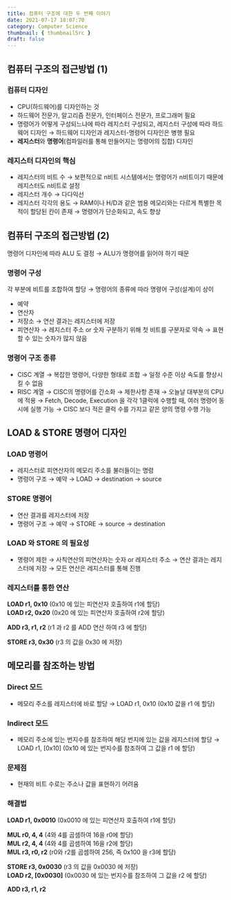 ```yaml
---
title: 컴퓨터 구조에 대한 두 번째 이야기
date: 2021-07-17 18:07:70
category: Computer Science
thumbnail: { thumbnailSrc }
draft: false
---
```


## 컴퓨터 구조의 접근방법 (1)

### 컴퓨터 디자인

- CPU(하드웨어)를 디자인하는 것
- 하드웨어 전문가, 알고리즘 전문가, 인터페이스 전문가, 프로그래머 필요
- 명령어가 어떻게 구성되느냐에 따라 레지스터 구성되고, 레지스터 구성에 따라 하드웨어 디자인 
→ 하드웨어 디자인과 레지스터-명령어 디자인은 병행 필요
- **레지스터**와 **명령어**(컴파일러를 통해 만들어지는 명령어의 집합) 디자인

### 레지스터 디자인의 핵심

- 레지스터의 비트 수
→ 보편적으로 n비트 시스템에서는 명령어가 n비트이기 때문에 레지스터도 n비트로 설정
- 레지스터 개수
→ 다다익선
- 레지스터 각각의 용도
→ RAM이나 H/D과 같은 범용 메모리와는 다르게 특별한 목적이 할당된 칸이 존재
→ 명령어가 단순화되고, 속도 향상

## 컴퓨터 구조의 접근방법 (2)

명령어 디자인에 따라 ALU 도 결정 → ALU가 명령어를 읽어야 하기 때문

### 명령어 구성

각 부분에 비트를 조합하여 할당 → 명령어의 종류에 따라 명령어 구성(설계)이 상이

- 예약
- 연산자
- 저장소
→ 연산 결과는 레지스터에 저장
- 피연산자
→ 레지스터 주소 or 숫자 구분하기 위해 첫 비트를 구분자로 약속
→ 표현할 수 있는 숫자가 많지 않음

### 명령어 구조 종류

- CISC 계열
→ 복잡한 명령어, 다양한 형태로 조합
→ 일정 수준 이상 속도를 향상시킬 수 없음
- RISC 계열
→ CISC의 명령어를 간소화
→ 제한사항 존재
→ 오늘날 대부분의 CPU에 적용
→ Fetch, Decode, Execution 을 각각 1클럭에 수행할 때, 여러 명령어 동시에 실행 가능
→ CISC 보다 적은 클럭 수를 가지고 같은 양의 명령 수행 가능

## LOAD & STORE 명령어 디자인

### LOAD 명령어

- 레지스터로 피연산자의 메모리 주소를 불러들이는 명령
- 명령어 구조
→ 예약
→ LOAD
→ destination
→ source

### STORE 명령어

- 연산 결과를 레지스터에 저장
- 명령어 구조
→ 예약
→ STORE
→ source
→ destination

### LOAD 와 STORE 의 필요성

- 명령어 제한
→ 사칙연산의 피연산자는 숫자 or 레지스터 주소
→ 연산 결과는 레지스터에 저장
→ 모든 연산은 레지스터를 통해 진행

### 레지스터를 통한 연산

**LOAD r1, 0x10** (0x10 에 있는 피연산자 호출하여 r1에 할당)  
**LOAD r2, 0x20** (0x20 에 있는 피연산자 호출하여 r2에 할당)  
  
**ADD r3, r1, r2** (r1 과 r2 를 ADD 연산 하여 r3 에 할당)  
  
**STORE r3, 0x30** (r3 의 값을 0x30 에 저장)

## 메모리를 참조하는 방법

### Direct 모드

- 메모리 주소를 레지스터에 바로 할당
→ LOAD r1, 0x10 (0x10 값을 r1 에 할당)

### Indirect 모드

- 메모리 주소에 있는 번지수를 참조하여 해당 번지에 있는 값을 레지스터에 할당
→ LOAD r1, [0x10] (0x10 에 있는 번지수를 참조하여 그 값을 r1 에 할당)

### 문제점

- 현재의 비트 수로는 주소나 값을 표현하기 어려움

### 해결법

**LOAD r1, 0x0010** (0x0010 에 있는 피연산자 호출하여 r1에 할당)  
  
**MUL r0, 4, 4** (4와 4를 곱셈하여 16을 r0에 할당)  
**MUL r2, 4, 4** (4와 4를 곱셈하여 16을 r2에 할당)  
**MUL r3, r0, r2** (r0와 r2를 곱셈하여 256, 즉 0x100 을 r3에 할당)  
  
**STORE r3, 0x0030** (r3 의 값을 0x0030 에 저장)  
**LOAD r2, [0x0030]** (0x0030 에 있는 번지수를 참조하여 그 값을 r2 에 할당)  
  
**ADD r3, r1, r2**
